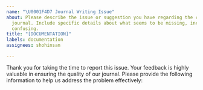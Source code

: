 ```yaml
---
name: "\U0001F4D7 Journal Writing Issue"
about: Please describe the issue or suggestion you have regarding the content of the
  journal. Include specific details about what seems to be missing, incorrect, or
  confusing.
title: "[DOCUMENTATION]"
labels: documentation
assignees: shohinsan

---
```


Thank you for taking the time to report this issue. Your feedback is highly valuable in ensuring the quality of our journal. Please provide the following information to help us address the problem effectively:
